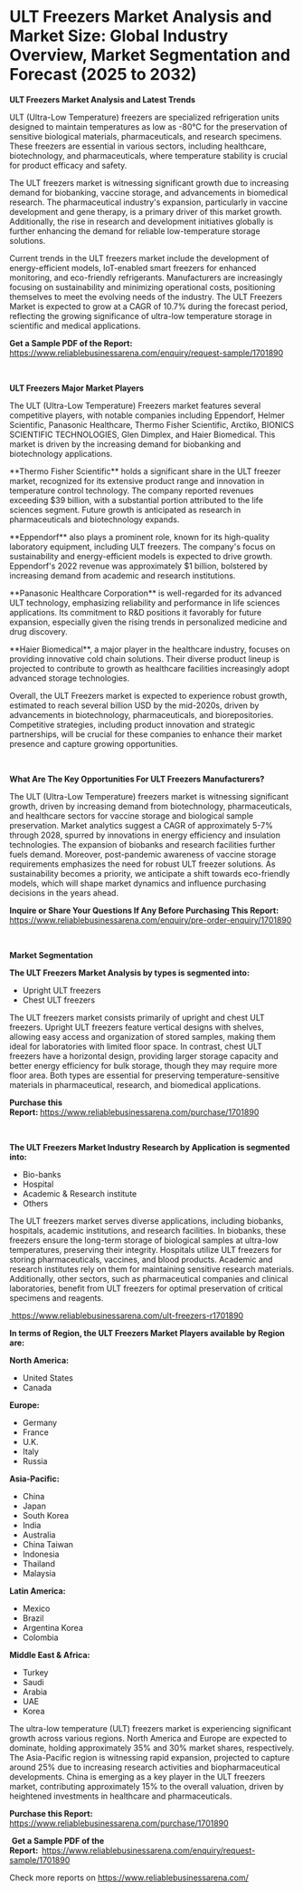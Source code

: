 <p><h1>ULT Freezers Market Analysis and Market Size: Global Industry Overview, Market Segmentation and Forecast (2025 to 2032)</h1></p><p><strong>ULT Freezers Market Analysis and Latest Trends</strong></p>
<p><p>ULT (Ultra-Low Temperature) freezers are specialized refrigeration units designed to maintain temperatures as low as -80°C for the preservation of sensitive biological materials, pharmaceuticals, and research specimens. These freezers are essential in various sectors, including healthcare, biotechnology, and pharmaceuticals, where temperature stability is crucial for product efficacy and safety.</p><p>The ULT freezers market is witnessing significant growth due to increasing demand for biobanking, vaccine storage, and advancements in biomedical research. The pharmaceutical industry's expansion, particularly in vaccine development and gene therapy, is a primary driver of this market growth. Additionally, the rise in research and development initiatives globally is further enhancing the demand for reliable low-temperature storage solutions.</p><p>Current trends in the ULT freezers market include the development of energy-efficient models, IoT-enabled smart freezers for enhanced monitoring, and eco-friendly refrigerants. Manufacturers are increasingly focusing on sustainability and minimizing operational costs, positioning themselves to meet the evolving needs of the industry. The ULT Freezers Market is expected to grow at a CAGR of 10.7% during the forecast period, reflecting the growing significance of ultra-low temperature storage in scientific and medical applications.</p></p>
<p><strong>Get a Sample PDF of the Report:&nbsp;</strong> <a href="https://www.reliablebusinessarena.com/enquiry/request-sample/1701890?utm_campaign=2938&utm_medium=2&utm_source=Github&utm_content=ia&utm_term=10042025&utm_id=ult-freezers">https://www.reliablebusinessarena.com/enquiry/request-sample/1701890</a></p>
<p>&nbsp;</p>
<p><strong>ULT Freezers Major Market Players</strong></p>
<p><p>The ULT (Ultra-Low Temperature) Freezers market features several competitive players, with notable companies including Eppendorf, Helmer Scientific, Panasonic Healthcare, Thermo Fisher Scientific, Arctiko, BIONICS SCIENTIFIC TECHNOLOGIES, Glen Dimplex, and Haier Biomedical. This market is driven by the increasing demand for biobanking and biotechnology applications.</p><p>**Thermo Fisher Scientific** holds a significant share in the ULT freezer market, recognized for its extensive product range and innovation in temperature control technology. The company reported revenues exceeding $39 billion, with a substantial portion attributed to the life sciences segment. Future growth is anticipated as research in pharmaceuticals and biotechnology expands.</p><p>**Eppendorf** also plays a prominent role, known for its high-quality laboratory equipment, including ULT freezers. The company's focus on sustainability and energy-efficient models is expected to drive growth. Eppendorf's 2022 revenue was approximately $1 billion, bolstered by increasing demand from academic and research institutions.</p><p>**Panasonic Healthcare Corporation** is well-regarded for its advanced ULT technology, emphasizing reliability and performance in life sciences applications. Its commitment to R&D positions it favorably for future expansion, especially given the rising trends in personalized medicine and drug discovery. </p><p>**Haier Biomedical**, a major player in the healthcare industry, focuses on providing innovative cold chain solutions. Their diverse product lineup is projected to contribute to growth as healthcare facilities increasingly adopt advanced storage technologies.</p><p>Overall, the ULT Freezers market is expected to experience robust growth, estimated to reach several billion USD by the mid-2020s, driven by advancements in biotechnology, pharmaceuticals, and biorepositories. Competitive strategies, including product innovation and strategic partnerships, will be crucial for these companies to enhance their market presence and capture growing opportunities.</p></p>
<p>&nbsp;</p>
<p><strong>What Are The Key Opportunities For ULT Freezers Manufacturers?</strong></p>
<p><p>The ULT (Ultra-Low Temperature) freezers market is witnessing significant growth, driven by increasing demand from biotechnology, pharmaceuticals, and healthcare sectors for vaccine storage and biological sample preservation. Market analytics suggest a CAGR of approximately 5-7% through 2028, spurred by innovations in energy efficiency and insulation technologies. The expansion of biobanks and research facilities further fuels demand. Moreover, post-pandemic awareness of vaccine storage requirements emphasizes the need for robust ULT freezer solutions. As sustainability becomes a priority, we anticipate a shift towards eco-friendly models, which will shape market dynamics and influence purchasing decisions in the years ahead.</p></p>
<p><strong>Inquire or Share Your Questions If Any Before Purchasing This Report:</strong> <a href="https://www.reliablebusinessarena.com/enquiry/pre-order-enquiry/1701890?utm_campaign=2938&utm_medium=2&utm_source=Github&utm_content=ia&utm_term=10042025&utm_id=ult-freezers">https://www.reliablebusinessarena.com/enquiry/pre-order-enquiry/1701890</a></p>
<p>&nbsp;</p>
<p><strong>Market Segmentation</strong></p>
<p><strong>The ULT Freezers Market Analysis by types is segmented into:</strong></p>
<p><ul><li>Upright ULT freezers</li><li>Chest ULT freezers</li></ul></p>
<p><p>The ULT freezers market consists primarily of upright and chest ULT freezers. Upright ULT freezers feature vertical designs with shelves, allowing easy access and organization of stored samples, making them ideal for laboratories with limited floor space. In contrast, chest ULT freezers have a horizontal design, providing larger storage capacity and better energy efficiency for bulk storage, though they may require more floor area. Both types are essential for preserving temperature-sensitive materials in pharmaceutical, research, and biomedical applications.</p></p>
<p><strong>Purchase this Report:&nbsp;</strong><a href="https://www.reliablebusinessarena.com/purchase/1701890?utm_campaign=2938&utm_medium=2&utm_source=Github&utm_content=ia&utm_term=10042025&utm_id=ult-freezers">https://www.reliablebusinessarena.com/purchase/1701890</a></p>
<p>&nbsp;</p>
<p><strong>The ULT Freezers Market Industry Research by Application is segmented into:</strong></p>
<p><ul><li>Bio-banks</li><li>Hospital</li><li>Academic & Research institute</li><li>Others</li></ul></p>
<p><p>The ULT freezers market serves diverse applications, including biobanks, hospitals, academic institutions, and research facilities. In biobanks, these freezers ensure the long-term storage of biological samples at ultra-low temperatures, preserving their integrity. Hospitals utilize ULT freezers for storing pharmaceuticals, vaccines, and blood products. Academic and research institutes rely on them for maintaining sensitive research materials. Additionally, other sectors, such as pharmaceutical companies and clinical laboratories, benefit from ULT freezers for optimal preservation of critical specimens and reagents.</p></p>
<p><a href="https://www.reliablebusinessarena.com/ult-freezers-r1701890?utm_campaign=2938&utm_medium=2&utm_source=Github&utm_content=ia&utm_term=10042025&utm_id=ult-freezers">&nbsp;https://www.reliablebusinessarena.com/ult-freezers-r1701890</a></p>
<p><strong>In terms of Region, the ULT Freezers Market Players available by Region are:</strong></p>
<p>
    <p> <strong> North America: </strong>
        <ul>
            <li>United States</li>
            <li>Canada</li>
        </ul>
        </p> 
    <p> <strong> Europe: </strong>
        <ul>
            <li>Germany</li>
            <li>France</li>
            <li>U.K.</li>
            <li>Italy</li>
            <li>Russia</li>
        </ul>
        </p> 
    <p> <strong> Asia-Pacific: </strong>
        <ul>
            <li>China</li>
            <li>Japan</li>
            <li>South Korea</li>
            <li>India</li>
            <li>Australia</li>
            <li>China Taiwan</li>
            <li>Indonesia</li>
            <li>Thailand</li>
            <li>Malaysia</li>
        </ul>
        </p> 
    <p> <strong> Latin America: </strong>
        <ul>
            <li>Mexico</li>
            <li>Brazil</li>
            <li>Argentina Korea</li>
            <li>Colombia</li>
        </ul>
        </p> 
    <p> <strong> Middle East & Africa: </strong>
        <ul>
            <li>Turkey</li>
            <li>Saudi</li>
            <li>Arabia</li>
            <li>UAE</li>
            <li>Korea</li>
        </ul>
    </p>
    </p>
<p><p>The ultra-low temperature (ULT) freezers market is experiencing significant growth across various regions. North America and Europe are expected to dominate, holding approximately 35% and 30% market shares, respectively. The Asia-Pacific region is witnessing rapid expansion, projected to capture around 25% due to increasing research activities and biopharmaceutical developments. China is emerging as a key player in the ULT freezers market, contributing approximately 15% to the overall valuation, driven by heightened investments in healthcare and pharmaceuticals.</p></p>
<p><strong>Purchase this Report: </strong><a href="https://www.reliablebusinessarena.com/purchase/1701890?utm_campaign=2938&utm_medium=2&utm_source=Github&utm_content=ia&utm_term=10042025&utm_id=ult-freezers">https://www.reliablebusinessarena.com/purchase/1701890</a></p>
<p>&nbsp;<strong>Get a Sample PDF of the Report:&nbsp;&nbsp;</strong><a href="https://www.reliablebusinessarena.com/enquiry/request-sample/1701890?utm_campaign=2938&utm_medium=2&utm_source=Github&utm_content=ia&utm_term=10042025&utm_id=ult-freezers">https://www.reliablebusinessarena.com/enquiry/request-sample/1701890</a></p>
<p><strong></strong></p>
<p>Check more reports on <a href="https://www.reliablebusinessarena.com/?utm_campaign=2938&utm_medium=2&utm_source=Github&utm_content=ia&utm_term=10042025&utm_id=ult-freezers">https://www.reliablebusinessarena.com/</a></p>